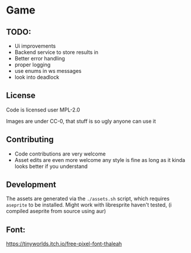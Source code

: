# Game

## TODO:

- Ui improvements
- Backend service to store results in
- Better error handling
- proper logging
- use enums in ws messages
- look into deadlock

## License

Code is licensed user MPL-2.0

Images are under CC-0, that stuff is so ugly anyone can use it

## Contributing

- Code contributions are very welcome
- Asset edits are even more welcome any style is fine as long as it kinda looks better if you understand

## Development

The assets are generated via the `./assets.sh` script, which requires `aseprite` to be installed. Might work with libresprite haven't tested, (i compiled aseprite from source using aur)

## Font:

https://tinyworlds.itch.io/free-pixel-font-thaleah

